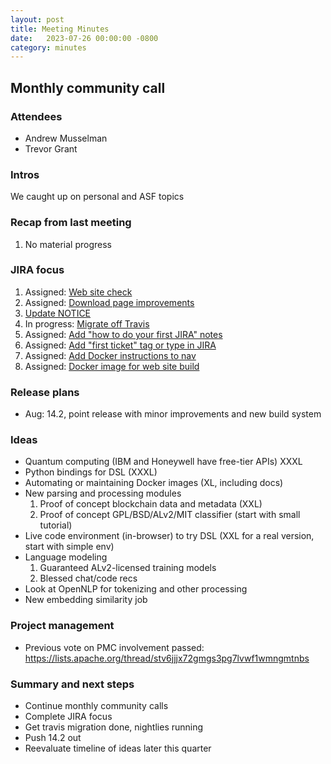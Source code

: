 ```yaml
---
layout: post
title: Meeting Minutes
date:   2023-07-26 00:00:00 -0800
category: minutes
---
```

## Monthly community call

### Attendees
* Andrew Musselman
* Trevor Grant

### Intros
We caught up on personal and ASF topics

### Recap from last meeting
1. No material progress

### JIRA focus
1. Assigned: [Web site check](https://issues.apache.org/jira/browse/MAHOUT-2152)
1. Assigned: [Download page improvements](https://issues.apache.org/jira/browse/MAHOUT-2153)
1. [Update NOTICE](https://issues.apache.org/jira/browse/MAHOUT-2154)
1. In progress: [Migrate off Travis](https://issues.apache.org/jira/browse/MAHOUT-2149)
1. Assigned: [Add "how to do your first JIRA" notes](https://issues.apache.org/jira/browse/MAHOUT-2156)
1. Assigned: [Add "first ticket" tag or type in JIRA](https://issues.apache.org/jira/browse/MAHOUT-2157)
1. Assigned: [Add Docker instructions to nav](https://issues.apache.org/jira/browse/MAHOUT-2159)
1. Assigned: [Docker image for web site build](https://issues.apache.org/jira/browse/MAHOUT-2165)


### Release plans
* Aug: 14.2, point release with minor improvements and new build system

### Ideas
* Quantum computing (IBM and Honeywell have free-tier APIs) XXXL
* Python bindings for DSL (XXXL)
* Automating or maintaining Docker images (XL, including docs)
* New parsing and processing modules
  1. Proof of concept blockchain data and metadata (XXL)
  1. Proof of concept GPL/BSD/ALv2/MIT classifier (start with small tutorial)
* Live code environment (in-browser) to try DSL (XXL for a real version, start with simple env)
* Language modeling
  1. Guaranteed ALv2-licensed training models
  1. Blessed chat/code recs
* Look at OpenNLP for tokenizing and other processing
* New embedding similarity job

### Project management
* Previous vote on PMC involvement passed: https://lists.apache.org/thread/stv6jjjx72gmgs3pg7lvwf1wmngmtnbs

### Summary and next steps
* Continue monthly community calls
* Complete JIRA focus
* Get travis migration done, nightlies running
* Push 14.2 out
* Reevaluate timeline of ideas later this quarter
